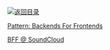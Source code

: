 [![返回目录](https://parg.co/UGo)](https://parg.co/b4z) 
 
 
 
 


 


 


 




[Pattern: Backends For Frontends](http://samnewman.io/patterns/architectural/bff/)


[BFF @ SoundCloud](https://www.thoughtworks.com/insights/blog/bff-soundcloud)

